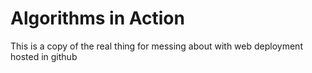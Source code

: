 # Algorithms in Action

This is a copy of the real thing for messing about with web deployment
hosted in github
